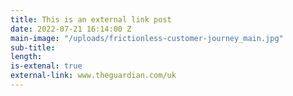 ```yaml
---
title: This is an external link post
date: 2022-07-21 16:14:00 Z
main-image: "/uploads/frictionless-customer-journey_main.jpg"
sub-title: 
length: 
is-extenal: true
external-link: www.theguardian.com/uk
---
```


